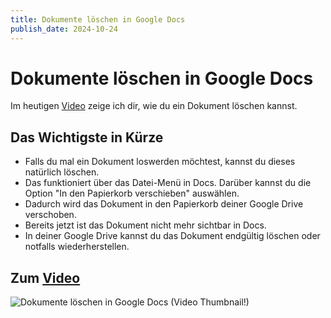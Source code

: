 ```yaml
---
title: Dokumente löschen in Google Docs
publish_date: 2024-10-24
---
```


# Dokumente löschen in Google Docs

Im heutigen [Video](https://youtu.be/kDXoteMKF1o) zeige ich dir, wie du ein Dokument löschen kannst. 

## Das Wichtigste in Kürze

- Falls du mal ein Dokument loswerden möchtest, kannst du dieses natürlich löschen.
- Das funktioniert über das Datei-Menü in Docs. Darüber kannst du die Option "In den Papierkorb verschieben" auswählen.
- Dadurch wird das Dokument in den Papierkorb deiner Google Drive verschoben.
- Bereits jetzt ist das Dokument nicht mehr sichtbar in Docs.
- In deiner Google Drive kannst du das Dokument endgültig löschen oder notfalls wiederherstellen.

## Zum [Video](https://youtu.be/kDXoteMKF1o)

![Dokumente löschen in Google Docs (Video Thumbnail!)](../../thumbnails/Fertig647.png "Dokumente löschen in Google Docs (Video Thumbnail!)")